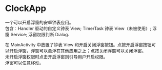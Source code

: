 # ClockApp
一个可以开启浮窗的安卓钟表应用。  
包含：Handler 驱动的自定义钟表 View; TimerTask 钟表 View（未被使用）; 浮窗 Service; 浮窗权限判断 Dialog.  

在 MainActivity 中放置了钟表 View 和开启关闭浮窗按钮。点按开启浮窗按钮可以开启浮窗，浮窗可以悬浮在其他应用之上；点按关闭浮窗可以关闭浮窗。  
未开启浮窗权限时点击开启浮窗则引导用户开启权限。  
浮窗可以任意移动。  
